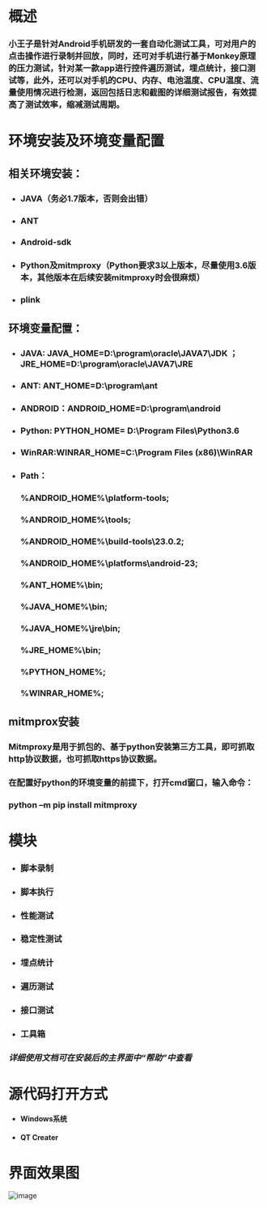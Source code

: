 # 概述
### 小王子是针对Android手机研发的一套自动化测试工具，可对用户的点击操作进行录制并回放，同时，还可对手机进行基于Monkey原理的压力测试，针对某一款app进行控件遍历测试，埋点统计，接口测试等，此外，还可以对手机的CPU、内存、电池温度、CPU温度、流量使用情况进行检测，返回包括日志和截图的详细测试报告，有效提高了测试效率，缩减测试周期。

# 环境安装及环境变量配置
## 相关环境安装： 
- ### JAVA（务必1.7版本，否则会出错）
- ### ANT
- ### Android-sdk
- ### Python及mitmproxy（Python要求3以上版本，尽量使用3.6版本，其他版本在后续安装mitmproxy时会很麻烦）
- ### plink

## 环境变量配置：
- ### JAVA: JAVA_HOME=D:\program\oracle\JAVA7\JDK ； JRE_HOME=D:\program\oracle\JAVA7\JRE
- ### ANT: ANT_HOME=D:\program\ant
- ### ANDROID：ANDROID_HOME=D:\program\android
- ### Python: PYTHON_HOME= D:\Program Files\Python3.6
- ### WinRAR:WINRAR_HOME=C:\Program Files (x86)\WinRAR
- ### Path：
    ### %ANDROID_HOME%\platform-tools;
    ### %ANDROID_HOME%\tools;
    ### %ANDROID_HOME%\build-tools\23.0.2;
    ### %ANDROID_HOME%\platforms\android-23;
    ### %ANT_HOME%\bin;
    ### %JAVA_HOME%\bin;
    ### %JAVA_HOME%\jre\bin;
    ### %JRE_HOME%\bin;
    ### %PYTHON_HOME%;
    ### %WINRAR_HOME%;

## mitmprox安装

### Mitmproxy是用于抓包的、基于python安装第三方工具，即可抓取http协议数据，也可抓取https协议数据。

### 在配置好python的环境变量的前提下，打开cmd窗口，输入命令：
### python –m pip install mitmproxy

# 模块
- ### 脚本录制
- ### 脚本执行
- ### 性能测试
- ### 稳定性测试
- ### 埋点统计
- ### 遍历测试
- ### 接口测试
- ### 工具箱

### *详细使用文档可在安装后的主界面中“帮助”中查看*

# 源代码打开方式
- #### Windows系统
- #### QT Creater

# 界面效果图
![image](C:\Users\changhe\Desktop\QQ截图20171117160829.png)
